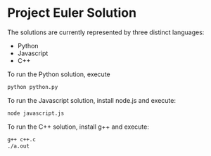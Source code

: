 # Project Euler Solution

The solutions are currently represented by three
distinct languages:
* Python
* Javascript
* C++

To run the Python solution, execute
```bash
python python.py
```

To run the Javascript solution, install node.js
and execute:
```bash
node javascript.js
```

To run the C++ solution, install g++ and execute:
```bash
g++ c++.c
./a.out
```
